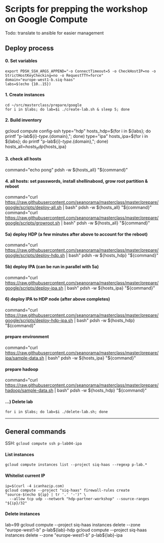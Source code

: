 # Scripts for prepping the workshop on Google Compute

Todo: translate to ansible for easier management

## Deploy process

#### 0. Set variables

```
export PDSH_SSH_ARGS_APPEND="-o ConnectTimeout=5 -o CheckHostIP=no -o StrictHostKeyChecking=no -o RequestTTY=force"
domain="europe-west1-b.siq-haas"
labs=$(echo {10..15})
```

#### 1. Create instances

```
cd ~/src/masterclass/prepare/google
for i in $labs; do lab=$i ./create-lab.sh & sleep 5; done
```

#### 2. Build inventory
gcloud compute config-ssh
type="hdp" hosts_hdp=$(for i in ${labs}; do printf "p-lab${i}-${type}.${domain},"; done)
type="ipa" hosts_ipa=$(for i in ${labs}; do printf "p-lab${i}-${type}.${domain},"; done)
hosts_all=${hosts_hdp}${hosts_ipa}

#### 3. check all hosts
command="echo pong"
pdsh -w ${hosts_all} "${command}"

#### 4. all hosts: set passwords, install shellinaboxd, grow root partition & reboot
command="curl https://raw.githubusercontent.com/seanorama/masterclass/master/prepare/google/scripts/deploy-all.sh | bash"
pdsh -w ${hosts_all} "${command}"
command="curl https://raw.githubusercontent.com/seanorama/masterclass/master/prepare/google/scripts/growroot.sh | bash"
pdsh -w ${hosts_all} "${command}"

#### 5a) deploy HDP (a few minutes after above to account for the reboot)
command="curl https://raw.githubusercontent.com/seanorama/masterclass/master/prepare/google/scripts/deploy-hdp.sh | bash"
pdsh -w ${hosts_hdp} "${command}"

#### 5b) deploy IPA (can be run in parallel with 5a)
command="curl https://raw.githubusercontent.com/seanorama/masterclass/master/prepare/google/scripts/deploy-ipa.sh | bash"
pdsh -w ${hosts_ipa} "${command}"
#### 6) deploy IPA to HDP node (after above completes)
command="curl https://raw.githubusercontent.com/seanorama/masterclass/master/prepare/google/scripts/deploy-hdp-ipa.sh | bash"
pdsh -w ${hosts_hdp} "${command}"

#### prepare environment
command="curl https://raw.githubusercontent.com/seanorama/masterclass/master/prepare/ipa/sample-data.sh | bash"
pdsh -w ${hosts_ipa} "${command}"

#### prepare hadoop
command="curl https://raw.githubusercontent.com/seanorama/masterclass/master/prepare/hadoop/sample-data.sh | bash"
pdsh -w ${hosts_hdp} "${command}"

#### ...) Delete lab

```
for i in $labs; do lab=$i ./delete-lab.sh; done
```

---------------

## General commands

SSH: `gcloud compute ssh p-lab04-ipa`

#### List instances

```
gcloud compute instances list --project siq-haas --regexp p-lab.*
```

#### Whitelist current IP

```
ip=$(curl -4 icanhazip.com)
gcloud compute --project "siq-haas" firewall-rules create "source-$(echo ${ip} | tr '.' '-')" \
  --allow tcp udp --network "hdp-partner-workshop" --source-ranges "${ip}/32"
```

#### Delete instances
lab=99
gcloud compute --project siq-haas instances delete --zone "europe-west1-b" p-lab${lab}-hdp
gcloud compute --project siq-haas instances delete --zone "europe-west1-b" p-lab${lab}-ipa
